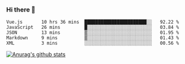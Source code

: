 ### Hi there 👋



<!--
**webB1an/webB1an** is a ✨ _special_ ✨ repository because its `README.md` (this file) appears on your GitHub profile.

Here are some ideas to get you started:

- 🔭 I’m currently working on ...
- 🌱 I’m currently learning ...
- 👯 I’m looking to collaborate on ...
- 🤔 I’m looking for help with ...
- 💬 Ask me about ...
- 📫 How to reach me: ...
- 😄 Pronouns: ...
- ⚡ Fun fact: ...
-->

<!--START_SECTION:waka-->

```text
Vue.js       10 hrs 36 mins  ███████████████████████░░   92.22 %
JavaScript   26 mins         █░░░░░░░░░░░░░░░░░░░░░░░░   03.84 %
JSON         13 mins         ▒░░░░░░░░░░░░░░░░░░░░░░░░   01.95 %
Markdown     9 mins          ▒░░░░░░░░░░░░░░░░░░░░░░░░   01.43 %
XML          3 mins          ░░░░░░░░░░░░░░░░░░░░░░░░░   00.56 %
```

<!--END_SECTION:waka-->


[![Anurag's github stats](https://github-readme-stats.vercel.app/api?username=webB1an&show_icons=true&theme=radical)](https://github.com/anuraghazra/github-readme-stats)

